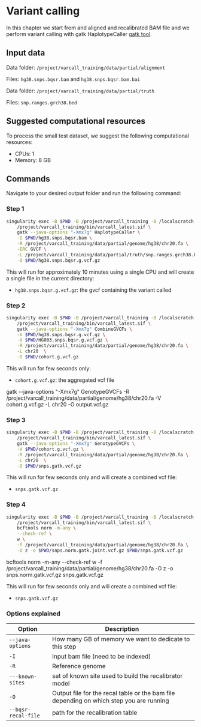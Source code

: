 # Variant calling

In this chapter we start from and aligned and recalibrated BAM file and we perform variant calling with gatk HaplotypeCaller [gatk tool](https://gatk.broadinstitute.org/hc/en-us/articles/360037225632-HaplotypeCaller).

## Input data

Data folder: `/project/varcall_training/data/partial/alignment`

Files: `hg38.snps.bqsr.bam` and `hg38.snps.bqsr.bam.bai`

Data folder: `/project/varcall_training/data/partial/truth`

Files: `snp.ranges.grch38.bed`

## Suggested computational resources

To process the small test dataset, we suggest the following computational resources:

- CPUs: 1
- Memory: 8 GB

## Commands

Navigate to your desired output folder and run the following command:

### Step 1 

```bash
singularity exec -B $PWD -B /project/varcall_training -B /localscratch \
	/project/varcall_training/bin/varcall_latest.sif \
	gatk --java-options "-Xmx7g" HaplotypeCaller \
	-I $PWD/hg38.snps.bqsr.bam \
    -R /project/varcall_training/data/partial/genome/hg38/chr20.fa \
    -ERC GVCF \
    -L /project/varcall_training/data/partial/truth/snp.ranges.grch38.bed \
    -O $PWD/hg38.snps.bqsr.g.vcf.gz
```

This will run for approximately 10 minutes using a single CPU and will create a single file in the current directory:

- `hg38.snps.bqsr.g.vcf.gz`: the gvcf containing the variant called

### Step 2

```bash
singularity exec -B $PWD -B /project/varcall_training -B /localscratch \
	/project/varcall_training/bin/varcall_latest.sif \
	gatk --java-options "-Xmx7g" CombineGVCFs \
	-V $PWD/hg38.snps.bqsr.g.vcf.gz \
    -V $PWD/HG003.snps.bqsr.g.vcf.gz \
    -R /project/varcall_training/data/partial/genome/hg38/chr20.fa \
    -L chr20  \
    -O $PWD/cohort.g.vcf.gz
```
This will run for few seconds only:

- `cohort.g.vcf.gz`: the aggregated vcf file

gatk --java-options "-Xmx7g" GenotypeGVCFs -R /project/varcall_training/data/partial/genome/hg38/chr20.fa -V cohort.g.vcf.gz -L chr20 -O output.vcf.gz
### Step 3
```bash
singularity exec -B $PWD -B /project/varcall_training -B /localscratch \
	/project/varcall_training/bin/varcall_latest.sif \
	gatk --java-options "-Xmx7g" GenotypeGVCFs \
	-V $PWD/cohort.g.vcf.gz \
    -R /project/varcall_training/data/partial/genome/hg38/chr20.fa \
    -L chr20  \
    -O $PWD/snps.gatk.vcf.gz
```

This will run for few seconds only and will create a combined vcf file:

- `snps.gatk.vcf.gz`

### Step 4
```bash
singularity exec -B $PWD -B /project/varcall_training -B /localscratch \
	/project/varcall_training/bin/varcall_latest.sif \
	bcftools norm -m-any \
    --check-ref \
    w \
    -f /project/varcall_training/data/partial/genome/hg38/chr20.fa \
	-O z -o $PWD/snps.norm.gatk.joint.vcf.gz $PWD/snps.gatk.vcf.gz

```
bcftools norm -m-any --check-ref w -f /project/varcall_training/data/partial/genome/hg38/chr20.fa -O z -o snps.norm.gatk.vcf.gz snps.gatk.vcf.gz

This will run for few seconds only and will create a combined vcf file:

- `snps.gatk.vcf.gz`

### Options explained

| Option | Description |
|--------|-------------|	
| `--java-options` | How many GB of memory we want to dedicate to this step |
| `-I` | Input bam file (need to be indexed)|
| `-R` | Reference genome |
| `---known-sites` | set of known site used to build the recalibrator model |
| `-O` | Output file for the recal table or the bam file depending on which step you are running |
| `--bqsr-recal-file` | path for the recalibration table |

